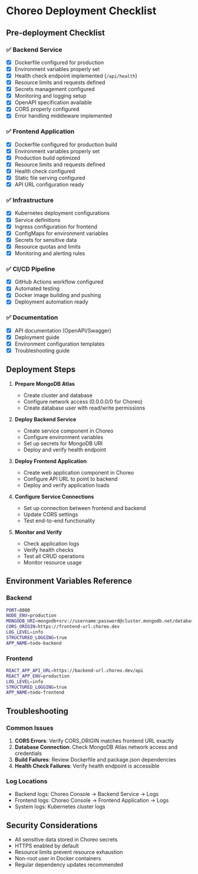 # Choreo Deployment Checklist

## Pre-deployment Checklist

### ✅ Backend Service
- [x] Dockerfile configured for production
- [x] Environment variables properly set
- [x] Health check endpoint implemented (`/api/health`)
- [x] Resource limits and requests defined
- [x] Secrets management configured
- [x] Monitoring and logging setup
- [x] OpenAPI specification available
- [x] CORS properly configured
- [x] Error handling middleware implemented

### ✅ Frontend Application
- [x] Dockerfile configured for production build
- [x] Environment variables properly set
- [x] Production build optimized
- [x] Resource limits and requests defined
- [x] Health check configured
- [x] Static file serving configured
- [x] API URL configuration ready

### ✅ Infrastructure
- [x] Kubernetes deployment configurations
- [x] Service definitions
- [x] Ingress configuration for frontend
- [x] ConfigMaps for environment variables
- [x] Secrets for sensitive data
- [x] Resource quotas and limits
- [x] Monitoring and alerting rules

### ✅ CI/CD Pipeline
- [x] GitHub Actions workflow configured
- [x] Automated testing
- [x] Docker image building and pushing
- [x] Deployment automation ready

### ✅ Documentation
- [x] API documentation (OpenAPI/Swagger)
- [x] Deployment guide
- [x] Environment configuration templates
- [x] Troubleshooting guide

## Deployment Steps

1. **Prepare MongoDB Atlas**
   - Create cluster and database
   - Configure network access (0.0.0.0/0 for Choreo)
   - Create database user with read/write permissions

2. **Deploy Backend Service**
   - Create service component in Choreo
   - Configure environment variables
   - Set up secrets for MongoDB URI
   - Deploy and verify health endpoint

3. **Deploy Frontend Application**
   - Create web application component in Choreo
   - Configure API URL to point to backend
   - Deploy and verify application loads

4. **Configure Service Connections**
   - Set up connection between frontend and backend
   - Update CORS settings
   - Test end-to-end functionality

5. **Monitor and Verify**
   - Check application logs
   - Verify health checks
   - Test all CRUD operations
   - Monitor resource usage

## Environment Variables Reference

### Backend
```bash
PORT=8080
NODE_ENV=production
MONGODB_URI=mongodb+srv://username:password@cluster.mongodb.net/database
CORS_ORIGIN=https://frontend-url.choreo.dev
LOG_LEVEL=info
STRUCTURED_LOGGING=true
APP_NAME=todo-backend
```

### Frontend
```bash
REACT_APP_API_URL=https://backend-url.choreo.dev/api
REACT_APP_ENV=production
LOG_LEVEL=info
STRUCTURED_LOGGING=true
APP_NAME=todo-frontend
```

## Troubleshooting

### Common Issues
1. **CORS Errors**: Verify CORS_ORIGIN matches frontend URL exactly
2. **Database Connection**: Check MongoDB Atlas network access and credentials
3. **Build Failures**: Review Dockerfile and package.json dependencies
4. **Health Check Failures**: Verify health endpoint is accessible

### Log Locations
- Backend logs: Choreo Console → Backend Service → Logs
- Frontend logs: Choreo Console → Frontend Application → Logs
- System logs: Kubernetes cluster logs

## Security Considerations
- All sensitive data stored in Choreo secrets
- HTTPS enabled by default
- Resource limits prevent resource exhaustion
- Non-root user in Docker containers
- Regular dependency updates recommended
